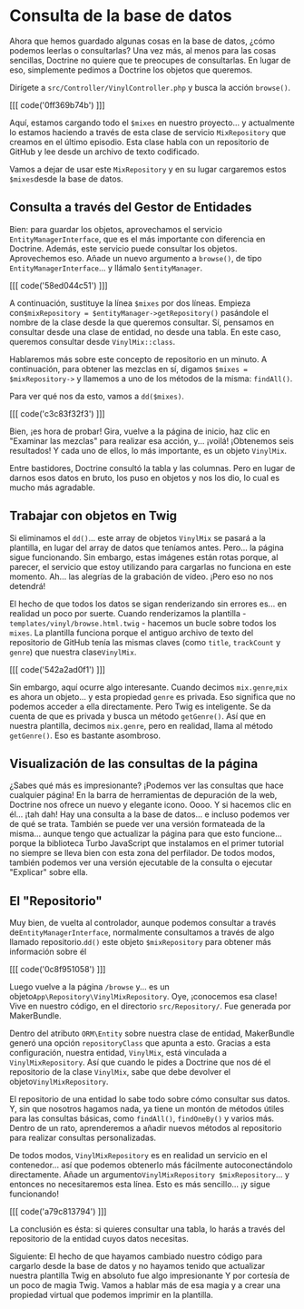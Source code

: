 # Consulta de la base de datos

Ahora que hemos guardado algunas cosas en la base de datos, ¿cómo podemos leerlas o consultarlas? Una vez más, al menos para las cosas sencillas, Doctrine no quiere que te preocupes de consultarlas. En lugar de eso, simplemente pedimos a Doctrine los objetos que queremos.

Dirígete a `src/Controller/VinylController.php` y busca la acción `browse()`.

[[[ code('0ff369b74b') ]]]

Aquí, estamos cargando todo el `$mixes` en nuestro proyecto... y actualmente lo estamos haciendo a través de esta clase de servicio `MixRepository` que creamos en el último episodio. Esta clase habla con un repositorio de GitHub y lee desde un archivo de texto codificado.

Vamos a dejar de usar este `MixRepository` y en su lugar cargaremos estos `$mixes`desde la base de datos.

## Consulta a través del Gestor de Entidades

Bien: para guardar los objetos, aprovechamos el servicio `EntityManagerInterface`, que es el más importante con diferencia en Doctrine. Además, este servicio puede consultar los objetos. Aprovechemos eso. Añade un nuevo argumento a `browse()`, de tipo `EntityManagerInterface`... y llámalo `$entityManager`.

[[[ code('58ed044c51') ]]]

A continuación, sustituye la línea `$mixes` por dos líneas. Empieza con`$mixRepository = $entityManager->getRepository()` pasándole el nombre de la clase desde la que queremos consultar. Sí, pensamos en consultar desde una clase de entidad, no desde una tabla. En este caso, queremos consultar desde `VinylMix::class`.

Hablaremos más sobre este concepto de repositorio en un minuto. A continuación, para obtener las mezclas en sí, digamos `$mixes = $mixRepository->` y llamemos a uno de los métodos de la misma: `findAll()`.

Para ver qué nos da esto, vamos a `dd($mixes)`.

[[[ code('c3c83f32f3') ]]]

Bien, ¡es hora de probar! Gira, vuelve a la página de inicio, haz clic en "Examinar las mezclas" para realizar esa acción, y... ¡voilá! ¡Obtenemos seis resultados! Y cada uno de ellos, lo más importante, es un objeto `VinylMix`.

Entre bastidores, Doctrine consultó la tabla y las columnas. Pero en lugar de darnos esos datos en bruto, los puso en objetos y nos los dio, lo cual es mucho más agradable.

## Trabajar con objetos en Twig

Si eliminamos el `dd()`... este array de objetos `VinylMix` se pasará a la plantilla, en lugar del array de datos que teníamos antes. Pero... la página sigue funcionando. Sin embargo, estas imágenes están rotas porque, al parecer, el servicio que estoy utilizando para cargarlas no funciona en este momento. Ah... las alegrías de la grabación de vídeo. ¡Pero eso no nos detendrá!

El hecho de que todos los datos se sigan renderizando sin errores es... en realidad un poco por suerte. Cuando renderizamos la plantilla - `templates/vinyl/browse.html.twig` - hacemos un bucle sobre todos los `mixes`. La plantilla funciona porque el antiguo archivo de texto del repositorio de GitHub tenía las mismas claves (como `title`, `trackCount` y `genre`) que nuestra clase`VinylMix`.

[[[ code('542a2ad0f1') ]]]

Sin embargo, aquí ocurre algo interesante. Cuando decimos `mix.genre`,`mix` es ahora un objeto... y esta propiedad `genre` es privada. Eso significa que no podemos acceder a ella directamente. Pero Twig es inteligente. Se da cuenta de que es privada y busca un método `getGenre()`. Así que en nuestra plantilla, decimos `mix.genre`, pero en realidad, llama al método `getGenre()`. Eso es bastante asombroso.

## Visualización de las consultas de la página

¿Sabes qué más es impresionante? ¡Podemos ver las consultas que hace cualquier página! En la barra de herramientas de depuración de la web, Doctrine nos ofrece un nuevo y elegante icono. Oooo. Y si hacemos clic en él... ¡tah dah! Hay una consulta a la base de datos... e incluso podemos ver de qué se trata. También se puede ver una versión formateada de la misma... aunque tengo que actualizar la página para que esto funcione... porque la biblioteca Turbo JavaScript que instalamos en el primer tutorial no siempre se lleva bien con esta zona del perfilador. De todos modos, también podemos ver una versión ejecutable de la consulta o ejecutar "Explicar" sobre ella.

## El "Repositorio"

Muy bien, de vuelta al controlador, aunque podemos consultar a través de`EntityManagerInterface`, normalmente consultamos a través de algo llamado repositorio.`dd()` este objeto `$mixRepository` para obtener más información sobre él 

[[[ code('0c8f951058') ]]]

Luego vuelve a la página `/browse` y... es un objeto`App\Repository\VinylMixRepository`. Oye, ¡conocemos esa clase! Vive en nuestro código, en el directorio `src/Repository/`. Fue generada por MakerBundle.

Dentro del atributo `ORM\Entity` sobre nuestra clase de entidad, MakerBundle generó una opción `repositoryClass` que apunta a esto. Gracias a esta configuración, nuestra entidad, `VinylMix`, está vinculada a `VinylMixRepository`. Así que cuando le pides a Doctrine que nos dé el repositorio de la clase `VinylMix`, sabe que debe devolver el objeto`VinylMixRepository`.

El repositorio de una entidad lo sabe todo sobre cómo consultar sus datos. Y, sin que nosotros hagamos nada, ya tiene un montón de métodos útiles para las consultas básicas, como `findAll()`, `findOneBy()` y varios más. Dentro de un rato, aprenderemos a añadir nuevos métodos al repositorio para realizar consultas personalizadas.

De todos modos, `VinylMixRepository` es en realidad un servicio en el contenedor... así que podemos obtenerlo más fácilmente autoconectándolo directamente. Añade un argumento`VinylMixRepository $mixRepository`... y entonces no necesitaremos esta línea. Esto es más sencillo... ¡y sigue funcionando!

[[[ code('a79c813794') ]]]

La conclusión es ésta: si quieres consultar una tabla, lo harás a través del repositorio de la entidad cuyos datos necesitas.

Siguiente: El hecho de que hayamos cambiado nuestro código para cargarlo desde la base de datos y no hayamos tenido que actualizar nuestra plantilla Twig en absoluto fue algo impresionante Y por cortesía de un poco de magia Twig. Vamos a hablar más de esa magia y a crear una propiedad virtual que podemos imprimir en la plantilla.
